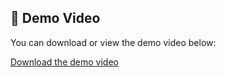 
## 🎥 Demo Video

You can download or view the demo video below:

[Download the demo video](./Anatomy_AR.mp4)
